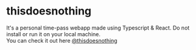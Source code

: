 # thisdoesnothing

It's a personal time-pass webapp made using Typescript & React. Do not install or run it on your local machine. <br/>
You can check it out here <a href="thisdoesnothing.vercel.app">@thisdoesnothing</a>
